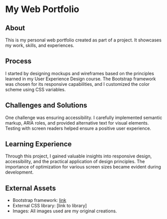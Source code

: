 # My Web Portfolio

## About

This is my personal web portfolio created as part of a project. It showcases my work, skills, and experiences.

## Process

I started by designing mockups and wireframes based on the principles learned in my User Experience Design course. The Bootstrap framework was chosen for its responsive capabilities, and I customized the color scheme using CSS variables.

## Challenges and Solutions

One challenge was ensuring accessibility. I carefully implemented semantic markup, ARIA roles, and provided alternative text for visual elements. Testing with screen readers helped ensure a positive user experience.

## Learning Experience

Through this project, I gained valuable insights into responsive design, accessibility, and the practical application of design principles. The importance of optimization for various screen sizes became evident during development.

## External Assets

- Bootstrap framework: [link](https://getbootstrap.com/)
- External CSS library: [link to library]
- Images: All images used are my original creations.

